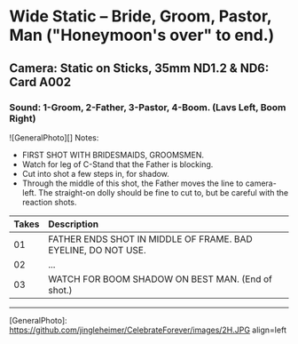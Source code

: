 # Wide Static – Bride, Groom, Pastor, Man ("Honeymoon's over" to end.)

## Camera: Static on Sticks, 35mm ND1.2 & ND6: Card A002

### Sound: 1-Groom, 2-Father, 3-Pastor, 4-Boom. (Lavs Left, Boom Right)

![GeneralPhoto][]
Notes:
- FIRST SHOT WITH BRIDESMAIDS, GROOMSMEN.
- Watch for leg of C-Stand that the Father is blocking. 
- Cut into shot a few steps in, for shadow.
- Through the middle of this shot, the Father moves the line to camera-left. The straight-on dolly should be fine to cut to, but be careful with the reaction shots.

| Takes | Description |
|:---|:----|
| 01 | FATHER ENDS SHOT IN MIDDLE OF FRAME. BAD EYELINE, DO NOT USE. |
| 02 | ... |
| 03 | WATCH FOR BOOM SHADOW ON BEST MAN. (End of shot.) |

----


[GeneralPhoto]:  https://github.com/jingleheimer/CelebrateForever/images/2H.JPG align=left